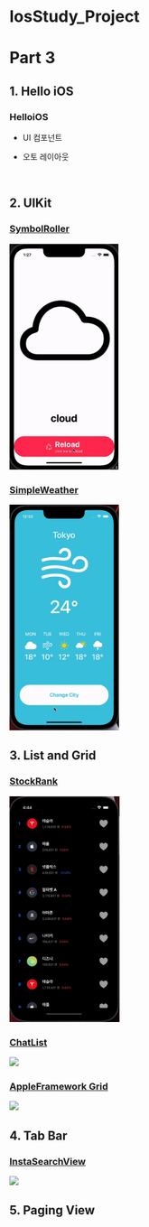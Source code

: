 # IosStudy_Project

<h1>Part 3</h1>

<h2>1. Hello iOS</h2>

<h3>HelloiOS</h3>

- UI 컴포넌트

- 오토 레이아웃

  <br>

<h2>2. UIKit</h2>

<h3><a href="https://github.com/JinUng41/IosStudy/issues/8">SymbolRoller</a></h3>

<img src="https://github.com/JinUng41/IosStudy_Project/blob/master/Part3/2.%20UIKit/SybolRollerResult.gif" height="400">

<h3><a href="https://github.com/JinUng41/IosStudy/issues/9">SimpleWeather</a></h3>

<img src="https://github.com/JinUng41/IosStudy_Project/blob/master/Part3/2.%20UIKit/SimpleWeatherResult.gif" height="400">

<br>

<h2>3. List and Grid</h2>

<h3><a href="https://github.com/JinUng41/IosStudy/issues/11">StockRank</a></h3>

<img src="https://github.com/JinUng41/IosStudy_Project/blob/master/Part3/3.%20List%20and%20Grid/StockRankResult.gif" height="400">

<h3><a href="https://github.com/JinUng41/IosStudy/issues/12">ChatList</a></h3>

<img src="https://github.com/JinUng41/IosStudy_Project/blob/master/Part3/3.%20List%20and%20Grid/ChatListResult.gif" height="400">

<h3><a href="https://github.com/JinUng41/IosStudy/issues/13">AppleFramework Grid</a></h3>

<img src="https://github.com/JinUng41/IosStudy_Project/blob/master/Part3/3.%20List%20and%20Grid/AppleFrameworkResult.gif" height="400">

<br>

<h2>4. Tab Bar</h2>

<h3><a href="https://github.com/JinUng41/IosStudy/issues/15">InstaSearchView</a></h3>

<img src="https://github.com/JinUng41/IosStudy_Project/blob/master/Part3/4.%20Tab%20Bar/InstaSearchViewResult.gif" height="400">

<br>

<h2>5. Paging View</h2>

